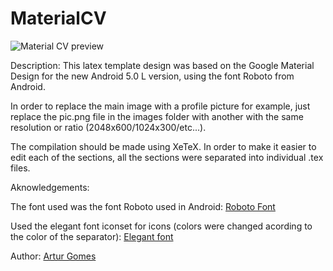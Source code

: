 # MaterialCV

![Material CV preview](https://raw.githubusercontent.com/amng/MaterialCv/master/images/preview.PNG)

Description: This latex template design was based on the Google Material Design for the new Android 5.0 L version, using the font Roboto from Android.

In order to replace the main image with a profile picture for example, just replace the pic.png file in the images folder with another with the same resolution  or ratio (2048x600/1024x300/etc...).

The compilation should be made using XeTeX.
In order to make it easier to edit each of the sections, all the sections were separated into individual .tex files.

Aknowledgements:

The font used was the font Roboto used in Android: [Roboto Font](http://developer.android.com/design/style/typography.html)

Used the elegant font iconset for icons (colors were changed acording to the color of the separator): [Elegant font](http://www.flaticon.com/packs/elegant-font)


Author: [Artur Gomes](http://paginas.fe.up.pt/~ei09102/)
